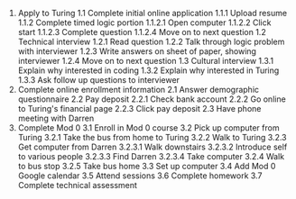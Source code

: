 1. Apply to Turing
  1.1 Complete initial online application
    1.1.1 Upload resume
    1.1.2 Complete timed logic portion
      1.1.2.1 Open computer
      1.1.2.2 Click start
      1.1.2.3 Complete question
      1.1.2.4 Move on to next question
  1.2 Technical interview
    1.2.1 Read question
    1.2.2 Talk through logic problem with interviewer
    1.2.3 Write answers on sheet of paper, showing interviewer
    1.2.4 Move on to next question
  1.3 Cultural interview
    1.3.1 Explain why interested in coding
    1.3.2 Explain why interested in Turing
    1.3.3 Ask follow up questions to interviewer
2. Complete online enrollment information
  2.1 Answer demographic questionnaire
  2.2 Pay deposit
    2.2.1 Check bank account
    2.2.2 Go online to Turing's financial page
    2.2.3 Click pay deposit
  2.3 Have phone meeting with Darren
3. Complete Mod 0
  3.1 Enroll in Mod 0 course
  3.2 Pick up computer from Turing
    3.2.1 Take the bus from home to Turing
    3.2.2 Walk to Turing
    3.2.3 Get computer from Darren
      3.2.3.1 Walk downstairs
      3.2.3.2 Introduce self to various people
      3.2.3.3 Find Darren
      3.2.3.4 Take computer
    3.2.4 Walk to bus stop
    3.2.5 Take bus home
  3.3 Set up computer
  3.4 Add Mod 0 Google calendar
  3.5 Attend sessions
  3.6 Complete homework
  3.7 Complete technical assessment
